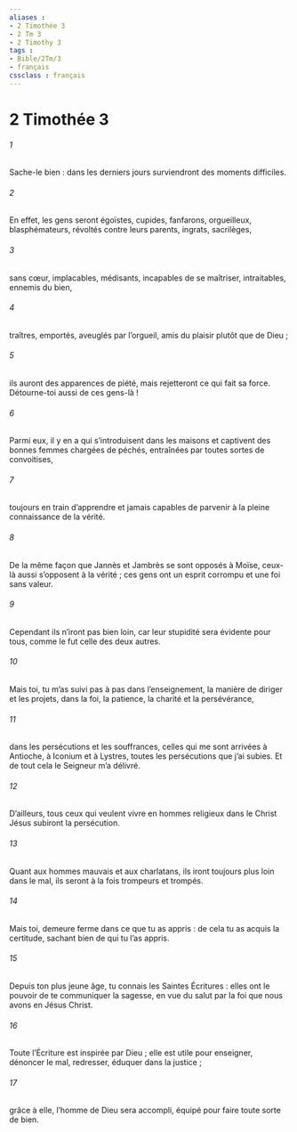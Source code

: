 ```yaml
---
aliases : 
- 2 Timothée 3
- 2 Tm 3
- 2 Timothy 3
tags : 
- Bible/2Tm/3
- français
cssclass : français
---
```


# 2 Timothée 3

###### 1
Sache-le bien : dans les derniers jours surviendront des moments difficiles.
###### 2
En effet, les gens seront égoïstes, cupides, fanfarons, orgueilleux, blasphémateurs, révoltés contre leurs parents, ingrats, sacrilèges,
###### 3
sans cœur, implacables, médisants, incapables de se maîtriser, intraitables, ennemis du bien,
###### 4
traîtres, emportés, aveuglés par l’orgueil, amis du plaisir plutôt que de Dieu ;
###### 5
ils auront des apparences de piété, mais rejetteront ce qui fait sa force. Détourne-toi aussi de ces gens-là !
###### 6
Parmi eux, il y en a qui s’introduisent dans les maisons et captivent des bonnes femmes chargées de péchés, entraînées par toutes sortes de convoitises,
###### 7
toujours en train d’apprendre et jamais capables de parvenir à la pleine connaissance de la vérité.
###### 8
De la même façon que Jannès et Jambrès se sont opposés à Moïse, ceux-là aussi s’opposent à la vérité ; ces gens ont un esprit corrompu et une foi sans valeur.
###### 9
Cependant ils n’iront pas bien loin, car leur stupidité sera évidente pour tous, comme le fut celle des deux autres.
###### 10
Mais toi, tu m’as suivi pas à pas dans l’enseignement, la manière de diriger et les projets, dans la foi, la patience, la charité et la persévérance,
###### 11
dans les persécutions et les souffrances, celles qui me sont arrivées à Antioche, à Iconium et à Lystres, toutes les persécutions que j’ai subies. Et de tout cela le Seigneur m’a délivré.
###### 12
D’ailleurs, tous ceux qui veulent vivre en hommes religieux dans le Christ Jésus subiront la persécution.
###### 13
Quant aux hommes mauvais et aux charlatans, ils iront toujours plus loin dans le mal, ils seront à la fois trompeurs et trompés.
###### 14
Mais toi, demeure ferme dans ce que tu as appris : de cela tu as acquis la certitude, sachant bien de qui tu l’as appris.
###### 15
Depuis ton plus jeune âge, tu connais les Saintes Écritures : elles ont le pouvoir de te communiquer la sagesse, en vue du salut par la foi que nous avons en Jésus Christ.
###### 16
Toute l’Écriture est inspirée par Dieu ; elle est utile pour enseigner, dénoncer le mal, redresser, éduquer dans la justice ;
###### 17
grâce à elle, l’homme de Dieu sera accompli, équipé pour faire toute sorte de bien.
